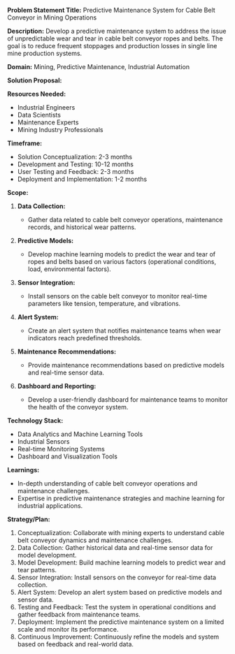 **Problem Statement Title:** Predictive Maintenance System for Cable Belt Conveyor in Mining Operations

**Description:** Develop a predictive maintenance system to address the issue of unpredictable wear and tear in cable belt conveyor ropes and belts. The goal is to reduce frequent stoppages and production losses in single line mine production systems.

**Domain:** Mining, Predictive Maintenance, Industrial Automation

**Solution Proposal:**

**Resources Needed:**
- Industrial Engineers
- Data Scientists
- Maintenance Experts
- Mining Industry Professionals

**Timeframe:**
- Solution Conceptualization: 2-3 months
- Development and Testing: 10-12 months
- User Testing and Feedback: 2-3 months
- Deployment and Implementation: 1-2 months

**Scope:**
1. **Data Collection:**
   - Gather data related to cable belt conveyor operations, maintenance records, and historical wear patterns.

2. **Predictive Models:**
   - Develop machine learning models to predict the wear and tear of ropes and belts based on various factors (operational conditions, load, environmental factors).

3. **Sensor Integration:**
   - Install sensors on the cable belt conveyor to monitor real-time parameters like tension, temperature, and vibrations.

4. **Alert System:**
   - Create an alert system that notifies maintenance teams when wear indicators reach predefined thresholds.

5. **Maintenance Recommendations:**
   - Provide maintenance recommendations based on predictive models and real-time sensor data.

6. **Dashboard and Reporting:**
   - Develop a user-friendly dashboard for maintenance teams to monitor the health of the conveyor system.

**Technology Stack:**
- Data Analytics and Machine Learning Tools
- Industrial Sensors
- Real-time Monitoring Systems
- Dashboard and Visualization Tools

**Learnings:**
- In-depth understanding of cable belt conveyor operations and maintenance challenges.
- Expertise in predictive maintenance strategies and machine learning for industrial applications.

**Strategy/Plan:**
1. Conceptualization: Collaborate with mining experts to understand cable belt conveyor dynamics and maintenance challenges.
2. Data Collection: Gather historical data and real-time sensor data for model development.
3. Model Development: Build machine learning models to predict wear and tear patterns.
4. Sensor Integration: Install sensors on the conveyor for real-time data collection.
5. Alert System: Develop an alert system based on predictive models and sensor data.
6. Testing and Feedback: Test the system in operational conditions and gather feedback from maintenance teams.
7. Deployment: Implement the predictive maintenance system on a limited scale and monitor its performance.
8. Continuous Improvement: Continuously refine the models and system based on feedback and real-world data.